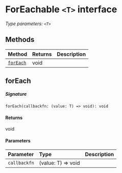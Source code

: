 # ForEachable `<T>` interface



_Type parameters: `<T>`_









## Methods

| Method	   |  Returns	| Description|
|:-------------|:-------|:-----------|
|[`forEach`](#foreach)      | void |  |



## forEach



##### Signature
`forEach(callbackfn: (value: T) => void): void`

#### Returns
void

#### Parameters


| Parameter	   | Type    | Description |
|:-------------|:---------------|:------------|
| `callbackfn`    | (value: T) => void |  |

